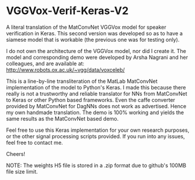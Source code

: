 # VGGVox-Verif-Keras-V2
A literal translation of the MatConvNet VGGVox model for speaker verification in Keras. This second version was developed so as to have a siamese model that is workable (the previous one was for testing only).

I do not own the architecture of the VGGVox model, nor did I create it. The model and corresponding demo were developed by Arsha Nagrani and her colleagues, and are available at: http://www.robots.ox.ac.uk/~vgg/data/voxceleb/

This is a line-by-line transliteration of the MatLab MatConvNet implementation of the model to Python's Keras. I made this because there really is not a trustworthy and reliable translator for NNs from MatConvNet to Keras or other Python based frameworks. Even the caffe converter provided by MatConvNet for DagNNs does not work as advertised. Hence my own handmade translation. The demo is 100% working and yields the same results as the MatConvNet based demo.

Feel free to use this Keras implementation for your own research purposes, or the other signal processing scripts provided. If you run into any issues, feel free to contact me.

Cheers!

NOTE: The weights H5 file is stored in a .zip format due to github's 100MB file size limit.
